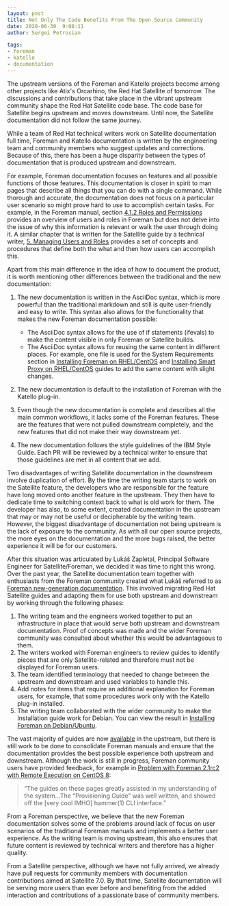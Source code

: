 ```yaml
---
layout: post
title: Not Only The Code Benefits From The Open Source Community
date: 2020-06-30  9:08:11
author: Sergei Petrosian

tags:
- foreman
- katello
- documentation
---
```


The upstream versions of the Foreman and Katello projects become among other projects like Atix's Orcarhino, the Red Hat Satellite of tomorrow. The discussions and contributions that take place in the vibrant upstream community shape the Red Hat Satellite code base. The code base for Satellite begins upstream and moves downstream. Until now, the Satellite documentation did not follow the same journey.

<!--more-->

While a team of Red Hat technical writers work on Satellite documentation full time, Foreman and Katello documentation is written by the engineering team and community members who suggest updates and corrections. Because of this, there has been a huge disparity between the types of documentation that is produced upstream and downstream.

For example, Foreman documentation focuses on features and all possible functions of those features. This documentation is closer in spirit to man pages that describe all things that you can do with a single command. While thorough and accurate, the documentation does not focus on a particular user scenario so might prove hard to use to accomplish certain tasks. For example, in the Foreman manual, section [4.1.2 Roles and Permissions](https://theforeman.org/manuals/2.0/index.html#4.1.2RolesandPermissions) provides an overview of users and roles in Foreman but does not delve into the issue of why this information is relevant or walk the user through doing it. A similar chapter that is written for the Satellite guide by a technical writer, [5. Managing Users and Roles](http://docs.theforeman.org/guides/build/doc-Administering_Red_Hat_Satellite/index-foreman.html#chap-Red_Hat_Satellite-Administering_Red_Hat_Satellite-Users_and_Roles) provides a set of concepts and procedures that define both the what and then how users can accomplish this.

Apart from this main difference in the idea of how to document the product, it is worth mentioning other differences between the traditional and the new documentation:

1. The new documentation is written in the AsciiDoc syntax, which is more powerful than the traditional markdown and still is quite user-friendly and easy to write. This syntax also allows for the functionality that makes the new Foreman documentation possible:
   * The AsciiDoc syntax allows for the use of if statements (ifevals) to make the content visible in only Foreman or Satellite builds.
   * The AsciiDoc syntax allows for reusing the same content in different places. For example, one file is used for the System Requirements section in [Installing Foreman on RHEL/CentOS](http://docs.theforeman.org/guides/build/doc-Installing_Server_on_Red_Hat/index-foreman.html) and [Installing Smart Proxy on RHEL/CentOS](http://docs.theforeman.org/guides/build/doc-Installing_Proxy_on_Red_Hat/index-foreman.html) guides to add the same content with slight changes.

2. The new documentation is default to the installation of Foreman with the Katello plug-in.

3. Even though the new documentation is complete and describes all the main common workflows, it lacks some of the Foreman features. These are the features that were not pulled downstream completely, and the new features that did not make their way downstream yet.

4. The new documentation follows the style guidelines of the IBM Style Guide. Each PR will be reviewed by a technical writer to ensure that those guidelines are met in all content that we add.

Two disadvantages of writing Satellite documentation in the downstream involve duplication of effort. By the time the writing team starts to work on the Satellite feature, the developers who are responsible for the feature have long moved onto another feature in the upstream. They then have to dedicate time to switching context back to what is old work for them. The developer has also, to some extent, created documentation in the upstream that may or may not be useful or decipherable by the writing team. However, the biggest disadvantage of documentation not being upstream is the lack of exposure to the community. As with all our open source projects, the more eyes on the documentation and the more bugs raised, the better experience it will be for our customers.

After this situation was articulated by Lukáš Zapletal, Principal Software Engineer for Satellite/Foreman, we decided it was time to right this wrong. Over the past year, the Satellite documentation team together with enthusiasts from the Foreman community created what Lukáš referred to as [Foreman new-generation documentation](https://community.theforeman.org/t/foreman-new-generation-documentation/15696). This involved migrating Red Hat Satellite guides and adapting them for use both upstream and downstream by working through the following phases:

1. The writing team and the engineers worked together to put an infrastructure in place that would serve both upstream and downstream documentation. Proof of concepts was made and the wider Foreman community was consulted about whether this would be advantageous to them.
2.  The writers worked with Foreman engineers to review guides to identify pieces that are only Satellite-related and therefore must not be displayed for Foreman users.
3. The team identified terminology that needed to change between the upstream and downstream and used variables to handle this.
4. Add notes for items that require an additional explanation for Foreman users, for example, that some procedures work only with the Katello plug-in installed.
5. The writing team collaborated with the wider community to make the Installation guide work for Debian. You can view the result in [Installing Foreman on Debian/Ubuntu](http://docs.theforeman.org/guides/build/doc-Installing_Server_on_Debian/index-foreman-deb.html).

The vast majority of guides are now [available](http://docs.theforeman.org/web/) in the upstream, but there is still work to be done to consolidate Foreman manuals and ensure that the documentation provides the best possible experience both upstream and downstream. Although the work is still in progress, Foreman community users have provided feedback, for example in [Problem with Foreman 2.1rc2 with Remote Execution on CentOS 8](https://community.theforeman.org/t/problem-with-foreman-2-1rc2-with-remote-execution-on-centos-8/19084/33):

> “The guides on these pages greatly assisted in my understanding of the system…The “Provisioning Guide” was well written, and showed off the [very cool IMHO] hammer(1) CLI interface.”

From a Foreman perspective, we believe that the new Foreman documentation solves some of the problems around lack of focus on user scenarios of the traditional Foreman manuals and implements a better user experience. As the writing team is moving upstream, this also ensures that future content is reviewed by technical writers and therefore has a higher quality.

From a Satellite perspective, although we have not fully arrived, we already have pull requests for community members with documentation contributions aimed at Satellite 7.0. By that time, Satellite documentation will be serving more users than ever before and benefiting from the added interaction and contributions of a passionate base of community members.
